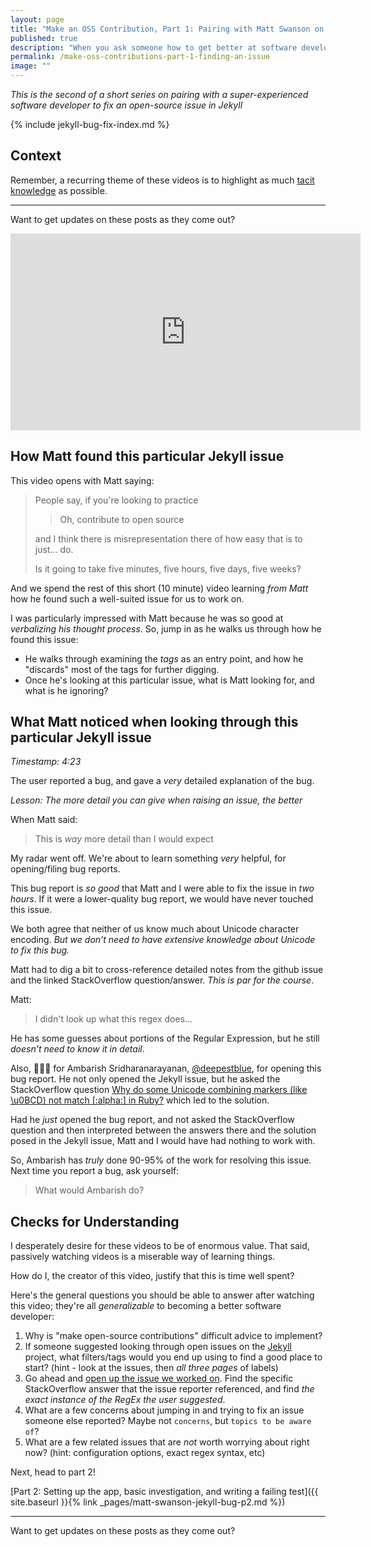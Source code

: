 ```yaml
---
layout: page
title: "Make an OSS Contribution, Part 1: Pairing with Matt Swanson on Jekyll"
published: true
description: "When you ask someone how to get better at software development, they might tell you to make open source contributions. That advice is hard to follow if you don't know how to do this, or how long it will take, or even what you'll get out of it. This is part 1 of a series where Matt Swanson and I work together on fixing a small bug in an open-source repo. This series isn't about us, though, it's about you, and helping you learn as much as I did from pairing with a senior software developer!"
permalink: /make-oss-contributions-part-1-finding-an-issue
image: ""
---
```


_This is the second of a short series on pairing with a super-experienced software developer to fix an open-source issue in Jekyll_

{% include jekyll-bug-fix-index.md %}

## Context

Remember, a recurring theme of these videos is to highlight as much [tacit knowledge](https://commoncog.com/blog/tacit-knowledge-is-a-real-thing/) as possible. 

-----------------------

Want to get updates on these posts as they come out?

<script async data-uid="518bab5f60" src="https://josh-thompson.ck.page/518bab5f60/index.js"></script>

<iframe width="560" height="315" class="youtube-video-embed" src="https://www.youtube.com/embed/_-m0MhmZfZk" frameborder="0" allow="accelerometer; autoplay; encrypted-media; gyroscope; picture-in-picture" allowfullscreen></iframe>




## How Matt found this particular Jekyll issue

This video opens with Matt saying:

> People say, if you're looking to practice
> 
> > Oh, contribute to open source
> 
> and I think there is misrepresentation there of how easy that is to just... do.
> 
> Is it going to take five minutes, five hours, five days, five weeks?

And we spend the rest of this short (10 minute) video learning _from Matt_ how he found such a well-suited issue for us to work on.

I was particularly impressed with Matt because he was so good at _verbalizing his thought process_. So, jump in as he walks us through how he found this issue:

<embed video here>

- He walks through examining the _tags_ as an entry point, and how he "discards" most of the tags for further digging.
- Once he's looking at this particular issue, what is Matt looking for, and what is he ignoring? 


## What Matt noticed when looking through this particular Jekyll issue

_Timestamp: 4:23_

The user reported a bug, and gave a _very_ detailed explanation of the bug. 

_Lesson: The more detail you can give when raising an issue, the better_

When Matt said:

> This is *way* more detail than I would expect

My radar went off. We're about to learn something _very_ helpful, for opening/filing bug reports.

This bug report is _so good_ that Matt and I were able to fix the issue in _two hours_. If it were a lower-quality bug report, we would have never touched this issue. 

We both agree that neither of us know much about Unicode character encoding. _But we don't need to have extensive knowledge about Unicode to fix this bug._

Matt had to dig a bit to cross-reference detailed notes from the github issue and the linked StackOverflow question/answer. _This is par for the course_.

Matt:

> I didn't look up what this regex does...

He has some guesses about portions of the Regular Expression, but he still _doesn't need to know it in detail_. 

Also, 👏👏👏 for Ambarish Sridharanarayanan, [@deepestblue](https://github.com/deepestblue), for opening this bug report. He not only opened the Jekyll issue, but he asked the StackOverflow question [Why do some Unicode combining markers (like \u0BCD) not match \[:alpha:\] in Ruby?](https://stackoverflow.com/questions/59707795/why-do-some-unicode-combining-markers-like-u0bcd-not-match-alpha-in-ruby) which led to the solution.

Had he _just_ opened the bug report, and not asked the StackOverflow question and then interpreted between the answers there and the solution posed in the Jekyll issue, Matt and I would have had nothing to work with. 

So, Ambarish has _truly_ done 90-95% of the work for resolving this issue. Next time you report a bug, ask yourself:

> What would Ambarish do?


## Checks for Understanding

I desperately desire for these videos to be of enormous value. That said, passively watching videos is a miserable way of learning things. 

How do I, the creator of this video, justify that this is time well spent?

Here's the general questions you should be able to answer after watching this video; they're all _generalizable_ to becoming a better software developer:

1. Why is "make open-source contributions" difficult advice to implement?
2. If someone suggested looking through open issues on the [Jekyll](https://github.com/jekyll/jekyll) project, what filters/tags would you end up using to find a good place to start? (hint - look at the issues, then _all three pages_ of labels)
3. Go ahead and [open up the issue we worked on](https://github.com/jekyll/jekyll/issues/7973). Find the specific StackOverflow answer that the issue reporter referenced, and find _the exact instance of the RegEx the user suggested_.
4. What are a few concerns about jumping in and trying to fix an issue someone else reported? Maybe not `concerns`, but `topics to be aware of`?
5.  What are a few related issues that are _not_ worth worrying about right now? (hint: configuration options, exact regex syntax, etc)


Next, head to part 2!

[Part 2: Setting up the app, basic investigation, and writing a failing test]({{ site.baseurl }}{% link _pages/matt-swanson-jekyll-bug-p2.md %})

-----------------------

Want to get updates on these posts as they come out?

<script async data-uid="518bab5f60" src="https://josh-thompson.ck.page/518bab5f60/index.js"></script>
